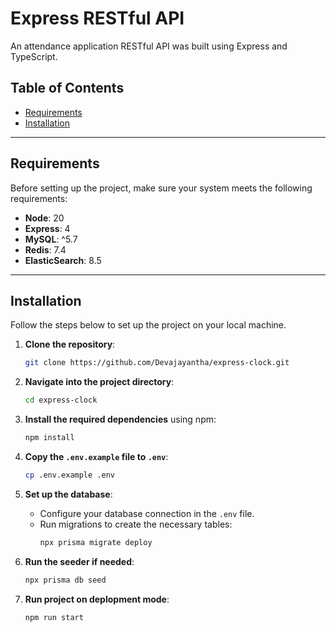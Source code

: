 # Express RESTful API

An attendance application RESTful API was built using Express and TypeScript.

## Table of Contents
- [Requirements](#requirements)
- [Installation](#installation)
---

## Requirements

Before setting up the project, make sure your system meets the following requirements:

- **Node**: 20
- **Express**: 4
- **MySQL**:  ^5.7
- **Redis**: 7.4
- **ElasticSearch**: 8.5

---

## Installation

Follow the steps below to set up the project on your local machine.

1. **Clone the repository**:
    ```bash
    git clone https://github.com/Devajayantha/express-clock.git
    ```

2. **Navigate into the project directory**:
    ```bash
    cd express-clock
    ```

3. **Install the required dependencies** using npm:
    ```bash
    npm install
    ```

4. **Copy the `.env.example` file to `.env`**:
    ```bash
    cp .env.example .env
    ```

5. **Set up the database**:
    - Configure your database connection in the `.env` file.
    - Run migrations to create the necessary tables:
      ```bash
      npx prisma migrate deploy
      ```

6. **Run the seeder if needed**:
      ```bash
      npx prisma db seed
      ```
7. **Run project on deplopment mode**:
      ```bash
      npm run start
      ```
